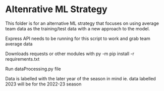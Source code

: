 # Altenrative ML Strategy 

This folder is for an alternative ML strategy that focuses on using average team data as the training/test data
with a new approach to the model.  

Express API needs to be running for this script to work and grab team average data

Downloads requests or other modules with py -m pip install -r requirements.txt  

Run dataProcessing.py file

Data is labelled with the later year of the season in mind ie. data labelled 2023 will be for the 2022-23 season  

